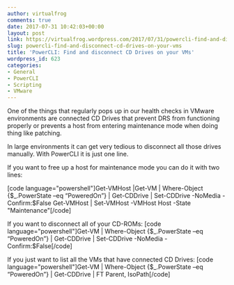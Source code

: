 ```yaml
---
author: virtualfrog
comments: true
date: 2017-07-31 10:42:03+00:00
layout: post
link: https://virtualfrog.wordpress.com/2017/07/31/powercli-find-and-disconnect-cd-drives-on-your-vms/
slug: powercli-find-and-disconnect-cd-drives-on-your-vms
title: 'PowerCLI: Find and disconnect CD Drives on your VMs'
wordpress_id: 623
categories:
- General
- PowerCLI
- Scripting
- VMware
---
```


One of the things that regularly pops up in our health checks in VMware environments are connected CD Drives that prevent DRS from functioning properly or prevents a host from entering maintenance mode when doing thing like patching.

In large environments it can get very tedious to disconnect all those drives manually. With PowerCLI it is just one line.

<!-- more -->

If you want to free up a host for maintenance mode you can do it with two lines:

[code language="powershell"]Get-VMHost <your host> |Get-VM | Where-Object {$_.PowerState –eq “PoweredOn”} | Get-CDDrive | Set-CDDrive -NoMedia -Confirm:$False
Get-VMHost <your host>| Set-VMHost -VMHost Host -State "Maintenance"[/code]

If you want to disconnect all of your CD-ROMs:
[code language="powershell"]Get-VM | Where-Object {$_.PowerState –eq “PoweredOn”} | Get-CDDrive | Set-CDDrive -NoMedia -Confirm:$False[/code]

If you just want to list all the VMs that have connected CD Drives:
[code language="powershell"]Get-VM | Where-Object {$_.PowerState –eq “PoweredOn”} | Get-CDDrive | FT Parent, IsoPath[/code]



